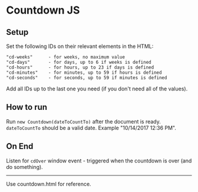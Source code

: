 # Countdown JS

## Setup

Set the following IDs on their relevant elements in the HTML:

```
"cd-weeks"      - for weeks, no maximum value
"cd-days"       - for days, up to 6 if weeks is defined
"cd-hours"      - for hours, up to 23 if days is defined
"cd-minutes"    - for minutes, up to 59 if hours is defined
"cd-seconds"    - for seconds, up to 59 if minutes is defined
```

Add all IDs up to the last one you need (if you don't need all of the values).

## How to run

Run `new Countdown(dateToCountTo)` after the document is ready. `dateToCountTo` should be a valid date. Example "10/14/2017 12:36 PM".

## On End

Listen for `cdOver` window event - triggered when the countdown is over (and do something).

----

Use countdown.html for reference.
